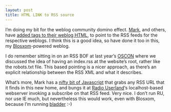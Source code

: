 ```yaml
---
layout: post
title: HTML LINK to RSS source
---
```



I’m doing my bit for the weblog community domino effect. [Mark](http://diveintomark.org/), and others, have [added <link/> tags to their weblog HTML](http://diveintomark.org/archives/2002/05/30.html#rss_autodiscovery), to point to the RSS feeds for the respective weblogs. I think this is a good idea, so have done it too in this, my [Blosxom](http://www.oreillynet.com/%7Erael/lang/perl/blosxom)-powered weblog.

I do remember sitting in on an RSS BOF at last year’s [OSCON](http://conferences.oreillynet.com/os2002/) where we discussed the idea of having an index.rss at the website’s root, rather like the robots.txt file. This <link/> based pointing is a nicer approach, as there’s an explicit relationship between the RSS XML and what it describes.

What’s more, Mark has a [nifty bit of Javascript](http://diveintomark.org/archives/2002/05/31.html#more_on_rss_autodiscovery) that grabs any RSS URL that it finds in this new <link/> home, and bungs it at [Radio Userland](http://radio.userland.com/)‘s localhost-based webserver invoking a subscribe on that RSS feed. Very nice. I don’t run RU, nor use IE much, but nevertheless this would work, even with Blosxom, because I’m running [bladder](../../2002/Apr/27#5335-redir) :-)


